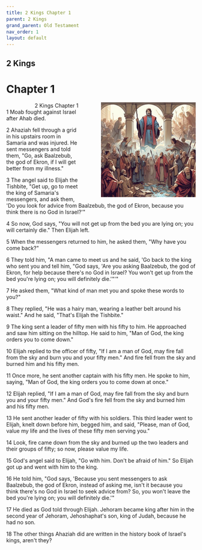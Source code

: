 ```yaml
---
title: 2 Kings Chapter 1
parent: 2 Kings
grand_parent: Old Testament
nav_order: 1
layout: default
---
```


## 2 Kings

# Chapter 1

<div style="clear: both; text-align: right;">
    <div style="max-width: 50%; height: auto; float: right; margin: 0 0 10px 10px; padding-left: 10%;">
        <img src="/assets/Image/2 Kings/500/1.jpg" alt="2 Kings Chapter 1" class="chapter-image">
    </div>
    <figcaption style="font-size: 14px; text-align: right;">2 Kings Chapter 1</figcaption>
</div>
1 Moab fought against Israel after Ahab died.

2 Ahaziah fell through a grid in his upstairs room in Samaria and was injured. He sent messengers and told them, "Go, ask Baalzebub, the god of Ekron, if I will get better from my illness."

3 The angel said to Elijah the Tishbite, "Get up, go to meet the king of Samaria's messengers, and ask them, 'Do you look for advice from Baalzebub, the god of Ekron, because you think there is no God in Israel?'"

4 So now, God says, "You will not get up from the bed you are lying on; you will certainly die." Then Elijah left.

5 When the messengers returned to him, he asked them, "Why have you come back?"

6 They told him, "A man came to meet us and he said, 'Go back to the king who sent you and tell him, "God says, 'Are you asking Baalzebub, the god of Ekron, for help because there's no God in Israel? You won't get up from the bed you're lying on; you will definitely die.'"'"

7 He asked them, "What kind of man met you and spoke these words to you?"

8 They replied, "He was a hairy man, wearing a leather belt around his waist." And he said, "That's Elijah the Tishbite."

9 The king sent a leader of fifty men with his fifty to him. He approached and saw him sitting on the hilltop. He said to him, "Man of God, the king orders you to come down."

10 Elijah replied to the officer of fifty, "If I am a man of God, may fire fall from the sky and burn you and your fifty men." And fire fell from the sky and burned him and his fifty men.

11 Once more, he sent another captain with his fifty men. He spoke to him, saying, "Man of God, the king orders you to come down at once."

12 Elijah replied, "If I am a man of God, may fire fall from the sky and burn you and your fifty men." And God's fire fell from the sky and burned him and his fifty men.

13 He sent another leader of fifty with his soldiers. This third leader went to Elijah, knelt down before him, begged him, and said, "Please, man of God, value my life and the lives of these fifty men serving you."

14 Look, fire came down from the sky and burned up the two leaders and their groups of fifty; so now, please value my life.

15 God's angel said to Elijah, "Go with him. Don't be afraid of him." So Elijah got up and went with him to the king.

16 He told him, "God says, 'Because you sent messengers to ask Baalzebub, the god of Ekron, instead of asking me, isn't it because you think there's no God in Israel to seek advice from? So, you won't leave the bed you're lying on; you will definitely die.'"

17 He died as God told through Elijah. Jehoram became king after him in the second year of Jehoram, Jehoshaphat's son, king of Judah, because he had no son.

18 The other things Ahaziah did are written in the history book of Israel's kings, aren't they?


